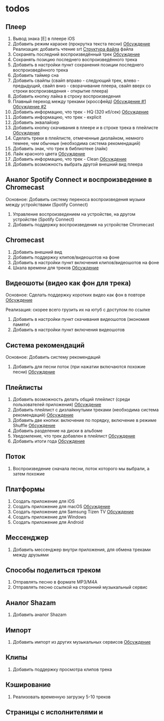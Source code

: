 # todos

## Плеер
1) Вывод знака [E] в плеере iOS
2) Добавить режим караоке (прокрутка текста песни) [Обсуждение](https://yandexmusic.userecho.com/ru/communities/45/topics/427-rezhim-karaoke-prokrutka-teksta-pesni)
Реализация: добавить чтение srt [Структура файла](http://fileext.ru/srt) файла
3) Сохранять последний воспроизведённый трек [Обсуждение](https://yandexmusic.userecho.com/ru/communities/45/topics/6991-zapominat-poslednij-vklyuchennyij-trek-pri-zakryitii-prilozheniya)
4) Сохранять позицию последнего воспроизведённого трека
5) Добавить в настройки пункт сохранения позиции последнего воспроизведённого трека
6) Добавить таймер сна
7) Добавить свайпы (свайп вправо - следующий трек, влево - предыдущий, свайп вниз - сворачивание плеера, свайп вверх со строки воспроизведения - открытие плеера)
8) Добавить кнопку лайка в строку воспроизведения
9) Плавный переход между треками (кроссфейд) [Обсуждение #1](https://yandexmusic.userecho.com/ru/communities/45/topics/212-plavnyij-perehod-mezhdu-trekami-krossfejd) [Обсуждение #2](https://yandexmusic.userecho.com/ru/communities/45/topics/273-besshovnyij-perehod-mezhdu-pesnyami-gapless)
10) Добавить информацию, что трек - HQ (320 кб/сек) [Обсуждение](https://yandexmusic.userecho.com/ru/communities/45/topics/6878-otobrazhat-tehnicheskuyu-informatsiyu-o-treke)
11) Добавить информацию, что трек - explicit
12) Добавить эквалайзер
13) Добавить кнопку скачивания в плеере и в строке трека в плейлисте [Обсуждение](https://yandexmusic.userecho.com/ru/communities/45/topics/6550-dobavit-v-pleere-knopku-skachat)
14) Сделать треки в плейлисте, отмеченные дизлайком, немного темнее, чем обычные (необходима система рекомендаций)
15) Добавить знак, что трек в библиотеке (лайк)
16) Лайк красного цвета [Обсуждение](https://yandexmusic.userecho.com/ru/communities/45/topics/6553-sdelat-lajk-krasnyim-tsvetom)
17) Добавить информацию, что трек - Clean [Обсуждение](https://yandexmusic.userecho.com/ru/communities/45/topics/4616-vozmozhnost-byistro-informirovat-vas-o-tom-chto-trek-ne-pomechen-kak-explicit)
18) Добавить возможность выбрать другой внешний вид плеера

## Аналог Spotify Connect и воспроизведение в Chromecast
Основное: Добавить систему переноса воспроизведения музыки между устройствами (Spotify Connect)

1) Управление воспроизведением на устройстве, на другом устройстве (Spotify Connect)
2) Добавить поддержку воспроизведения на устройстве Chromecast

## Chromecast
1) Добавить внешний вид
2) Добавить поддержку клипов/видеошотов на фоне
3) Добавить в настройки пункт включения клипов/видеошотов на фоне
4) Шкала времени для треков [Обсуждение](https://yandexmusic.userecho.com/ru/communities/45/topics/4920-shkala-vremeni-dlya-trekov-pri-otobrazhenii-na-tv)

## Видеошоты (видео как фон для трека)
Основное: Сделать поддержку коротких видео как фон в повторе [Обсуждение](https://yandexmusic.userecho.com/ru/communities/45/topics/2988-fonovoe-vosproizvedenie-video)

Реализация: скорее всего грузить их на ютуб с доступом по ссылке

1) Добавить в настройки пункт скачивания видеошотов (экономия памяти)
2) Добавить в настройки пункт включения видеошотов

## Система рекомендаций
Основное: Добавить систему рекомендаций

1) Добавить для песни поток (при нажатии включаются похожие песни) [Обсуждение](https://yandexmusic.userecho.com/ru/communities/45/topics/95-radio-po-treku-dolzhno-nachinatsya-s-etogo-treka)

## Плейлисты
1) Добавить возможность делать общий плейлист (среди пользователей приложения) [Обсуждение](https://yandexmusic.userecho.com/ru/communities/45/topics/2524-plejlist-dlya-kompanii-poisk-obschih-pesen)
2) Добавить плейлист с дизлайкнутыми треками (необходима система рекомендаций) [Обсуждение](https://yandexmusic.userecho.com/ru/communities/45/topics/23-dostupnyij-dlya-polzovatelya-spisok-dizlajkov)
3) Добавить две кнопки: включение по порядку, включение в режиме Shuffle [Обсуждение](https://yandexmusic.userecho.com/ru/communities/45/topics/6784-vernite-v-plejlistyi-funktsiyu-igrat-v-peremeshku)
4) Добавить разделение на диски в альбоме
5) Уведомление, что трек добавлен в плейлист [Обсуждение](https://yandexmusic.userecho.com/ru/communities/45/topics/6719-uvedomlenie-chto-trek-dobavlen-v-plejlist)
6) Добавить итоги года [Обсуждение](https://yandexmusic.userecho.com/ru/communities/45/topics/6761-itogi-za-god-proslushivaniya-kak-v-spotify-wrapped-stories)

## Поток
1) Воспроизведение сначала песни, поток которого мы выбрали, а затем похожие

## Платформы
1) Создать приложение для iOS
2) Создать приложение для macOS [Обсуждение](https://yandexmusic.userecho.com/ru/communities/45/topics/191-prilozhenie-dlya-macos)
3) Создать приложение для Samsung Tizen TV [Обсуждение](https://yandexmusic.userecho.com/ru/communities/45/topics/20-podderzhka-smart-tv-samsung-tizen-lg-webos)
4) Создать приложение для Windows
5) Создать приложение для Android

## Мессенджер
1) Добавить мессенджер внутри приложения, для обмена треками между друзьями

## Способы поделиться треком
1) Отправлять песню в формате MP3/M4A
2) Отправлять песню ссылкой на сторонний музыкальный сервис

## Аналог Shazam
1) Добавить аналог Shazam

## Импорт
1) Добавить импорт из других музыкальных сервисов [Обсуждение](https://yandexmusic.userecho.com/ru/communities/45/topics/615-importirovanie-iz-spotifyapple-musicyoutube-music)

## Клипы
1) Добавить поддержку просмотра клипов трека

## Кэширование
1) Реализовать временную загрузку 5-10 треков

## Страницы с исполнителями и 